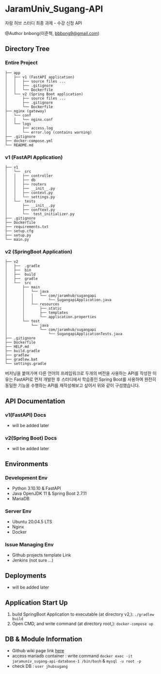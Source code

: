 # JaramUniv_Sugang-API
자람 허브 스터디 최종 과제 - 수강 신청 API

@Author bnbong(이준혁, bbbong9@gmail.com)
   
## Directory Tree

### Entire Project
```
├── app
│   ├── v1 (FastAPI application)
│   │   ├── source files ...
│   │   ├── .gitignore
│   │   └── Dockerfile
│   └── v2 (Spring Boot application)
│       ├── source files ...
│       ├── .gitignore
│       └── Dockerfile
├── nginx (gateway)
│   └── conf
│   │   └── nginx.conf
│   └── logs
│       ├── access.log
│       └── error.log (contains warning)
├── .gitignore
├── docker-compose.yml
└── README.md
```

### v1 (FastAPI Application)
```
├── v1
│   └──  src
│   │   ├── controller
│   │   ├── db
│   │   ├── routers
│   │   ├── __init__.py
│   │   ├── context.py
│   │   └── settings.py
│   └──  tests
│       ├── __init__.py
│       ├── conftext.py
│       └──  test_initializer.py
├── .gitignore
├── Dockerfile
├── requirements.txt
├── setup.cfg
├── setup.py
└── main.py
```

### v2 (SpringBoot Application)
```
├── v2
│   ├──  .gradle
│   ├──  bin
│   ├──  build
│   ├──  gradle
│   └──  src
│       ├── main
│       │   └── java
│       │   │   └── com/jaramhub/sugangapi
│       │   │       └── SugangapiApplication.java
│       │   └── resources
│       │       ├── static
│       │       ├── templates
│       │       └── application.properties
│       └── test
│           └── java
│               └── com/jaramhub/sugangapi
│                   └── SugangapiApplicationTests.java
├── .gitignore
├── Dockerfile
├── HELP.md
├── build.gradle
├── gradlew
├── gradlew.bat
└── settings.gradle
```
버저닝을 붙여가며 다른 언어의 프레임워크로 두개의 버전을 사용하는 API를 작성한 이유는 FastAPI로 먼저 개발한 후 스터디에서 학습중인 Spring Boot를 사용하여 완전히 동일한 기능을 수행하는 API를 재작성해보고 싶어서 위와 같이 구성했습니다.

## API Documentation
### v1(FastAPI) Docs
 - will be added later

### v2(Spring Boot) Docs
 - will be added later

## Environments
### Development Env
 - Python 3.10.10 & FastAPI
 - Java OpenJDK 11 & Spring Boot 2.7.11
 - MariaDB

### Server Env
 - Ubuntu 20.04.5 LTS
 - Nginx
 - Docker

### Issue Managing Env
 - Github projects template Link
 - Jenkins (not sure ...)
 
## Deployments
 - will be added later

## Application Start Up
1. build SpringBoot Application to executable (at directory v2,): `./gradlew build`
2. Open CMD, and write command (at directory root,): `docker-compose up`

## DB & Module Information
 - Github wiki page link [here](https://github.com/bnbong/JaramUniv_Sugang-API/wiki)
 - access mariadb container : write command `docker exec -it jaramuniv_sugang-api-database-1 /bin/bash` & `mysql -u root -p`
 - check DB : `user jhubsugang`